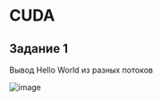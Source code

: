 # CUDA
## Задание 1
Вывод Hello World из разных потоков

![image](https://github.com/Karkusha23/mp-test/assets/16138259/72fb9fc6-e35e-429f-91a2-11154299ca57)

